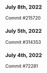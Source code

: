 ### July 8th, 2022

Commit #215720

### July 5th, 2022

Commit #314353


### July 4th, 2022

Commit #72281
